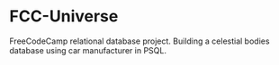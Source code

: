 # FCC-Universe
FreeCodeCamp relational database project. Building a celestial bodies database using car manufacturer in PSQL.
